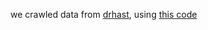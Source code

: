 we crawled data from [drhast](https://drhast.com/q/), using [this code](https://github.com/Mehrdadghassabi/PediQA/blob/main/drhast/drhast_crawl.py)

